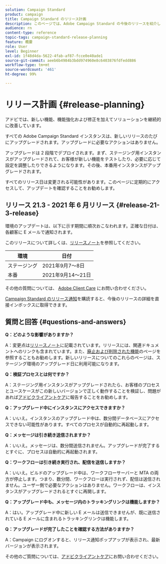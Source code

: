 ```yaml
---
solution: Campaign Standard
product: campaign
title: Campaign Standard のリリース計画
description: このページでは、Adobe Campaign Standard の今後のリリースを紹介します。
audience: rn
content-type: reference
topic-tags: campaign-standard-release-planning
feature: 概要
role: User
level: Beginner
exl-id: 1f48d4da-5622-4fab-af87-fcce0e40ade1
source-git-commit: aeeb6b4984b3bdd974960e8c6403876fdfedd886
workflow-type: tm+mt
source-wordcount: '461'
ht-degree: 99%

---
```


# リリース計画 {#release-planning}

アドビでは、新しい機能、機能強化および修正を加えてソリューションを継続的に改善しています。

すべての Adobe Campaign Standard インスタンスは、新しいリリースのたびにアップグレードされます。アップグレードに必要なアクションはありません。

アップグレードは 2 段階でデプロイされます。まず、ステージング用インスタンスがアップグレードされて、お客様が新しい機能をテストしたり、必要に応じて設定を調整したりできるようになります。その後、本番用インスタンスがアップグレードされます。

すべてのリリース日は変更される可能性があります。このページに定期的にアクセスして、アップデートを確認することをお勧めします。

## リリース 21.3 - 2021 年 6 月リリース {#release-21-3-release}

環境のアップデートは、以下に示す期間に順次おこなわれます。正確な日付は、各顧客に E メールで通知されます。

このリリースについて詳しくは、[リリースノート](../../rn/using/release-notes.md)を参照してください。

<table>
 <thead>
  <tr>
   <th> 環境<br /> </th>
   <th> 日付<br /> </th>
  </tr>
 </thead>
 <tbody>
  <tr>
   <td>ステージング<br /> </td>
   <td>2021年9月7～8日<br /> </td>
  </tr>
  <tr>
   <td>本番<br /> </td>
   <td>2021年9月14～21日<br /> </td>
  </tr>
 </tbody>
</table>

その他の質問については、 [Adobe Client Care](https://helpx.adobe.com/jp/enterprise/using/support-for-experience-cloud.html) にお問い合わせください。

[Campaign Standard のリリース通知](http://amc-mkt-prod1-t.adobe-campaign.com/lp/LP25?service=%40rZ5cqp2DgNzrgz0alKPInakNbPSTeJYozZYnS7Wbs802u4GlISkHZX4omtK00nAU6xzZ6luEWQzr7kQ9pkCwJYumWkU)を購読すると、今後のリリースの詳細を直接インボックスに取得できます。

## 質問と回答 {#questions-and-answers}

**Q：どのような影響がありますか？**

A：変更点は[リリースノート](../../rn/using/release-notes.md)に記載されています。リリースには、関連ドキュメントへのリンクも含まれています。また、[廃止および削除された機能](../../rn/using/deprecated-features.md)のページを参照することもお勧めします。新しいリリースについてのこれらのページは、ステージング環境のアップグレード日に利用可能になります。

**Q：検証プロセスとは何ですか？**

A：ステージング用インスタンスがアップグレードされたら、お客様のプロセスとユースケースがこの新しいバージョンで正しく動作することを検証し、問題があれば[アドビクライアントケア](https://helpx.adobe.com/enterprise/using/support-for-experience-cloud.html)に報告することをお勧めします。

**Q：アップグレード中にインスタンスにアクセスできますか？**

A：いいえ。インスタンスのアップグレード中は、数分間データベースにアクセスできない可能性があります。すべてのプロセスが自動的に再起動します。

**Q：メッセージは引き続き送信されますか？**

A：いいえ。メッセージは、数分間送信されません。アップグレードが完了するとすぐに、プロセスは自動的に再起動されます。

**Q：ワークフローは引き続き実行され、配信を送信しますか？**

A：いいえ。ビルドのアップグレード中は、ワークフローサーバーと MTA の両方が停止します。つまり、数分間、ワークフローは実行されず、配信は送信されません。ユーザー側で必要なアクションはありません。ワークフローは、インスタンスがアップグレードされるとすぐに再開します。

**Q：アップグレード中も、メッセージ内のトラッキングリンクは機能しますか？**

A：はい。アップグレード中に新しい E メールは送信できませんが、既に送信されている E メールに含まれるトラッキングリンクは機能します。

**Q：アップグレードが完了したことを確認する方法がありますか？**

A：Campaign にログオンすると、リリース通知ポップアップが表示され、最新バージョンが表示されます。

その他のご質問については、[アドビクライアントケア](https://helpx.adobe.com/enterprise/using/support-for-experience-cloud.html)にお問い合わせください。
